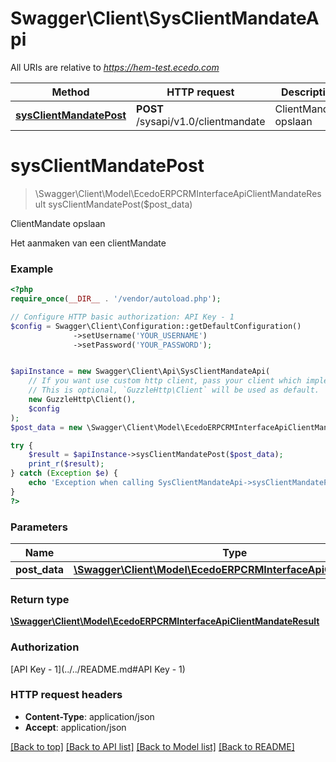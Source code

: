 # Swagger\Client\SysClientMandateApi

All URIs are relative to *https://hem-test.ecedo.com*

Method | HTTP request | Description
------------- | ------------- | -------------
[**sysClientMandatePost**](SysClientMandateApi.md#sysClientMandatePost) | **POST** /sysapi/v1.0/clientmandate | ClientMandate opslaan


# **sysClientMandatePost**
> \Swagger\Client\Model\EcedoERPCRMInterfaceApiClientMandateResult sysClientMandatePost($post_data)

ClientMandate opslaan

Het aanmaken van een clientMandate

### Example
```php
<?php
require_once(__DIR__ . '/vendor/autoload.php');

// Configure HTTP basic authorization: API Key - 1
$config = Swagger\Client\Configuration::getDefaultConfiguration()
              ->setUsername('YOUR_USERNAME')
              ->setPassword('YOUR_PASSWORD');


$apiInstance = new Swagger\Client\Api\SysClientMandateApi(
    // If you want use custom http client, pass your client which implements `GuzzleHttp\ClientInterface`.
    // This is optional, `GuzzleHttp\Client` will be used as default.
    new GuzzleHttp\Client(),
    $config
);
$post_data = new \Swagger\Client\Model\EcedoERPCRMInterfaceApiClientMandate(); // \Swagger\Client\Model\EcedoERPCRMInterfaceApiClientMandate | 

try {
    $result = $apiInstance->sysClientMandatePost($post_data);
    print_r($result);
} catch (Exception $e) {
    echo 'Exception when calling SysClientMandateApi->sysClientMandatePost: ', $e->getMessage(), PHP_EOL;
}
?>
```

### Parameters

Name | Type | Description  | Notes
------------- | ------------- | ------------- | -------------
 **post_data** | [**\Swagger\Client\Model\EcedoERPCRMInterfaceApiClientMandate**](../Model/EcedoERPCRMInterfaceApiClientMandate.md)|  |

### Return type

[**\Swagger\Client\Model\EcedoERPCRMInterfaceApiClientMandateResult**](../Model/EcedoERPCRMInterfaceApiClientMandateResult.md)

### Authorization

[API Key - 1](../../README.md#API Key - 1)

### HTTP request headers

 - **Content-Type**: application/json
 - **Accept**: application/json

[[Back to top]](#) [[Back to API list]](../../README.md#documentation-for-api-endpoints) [[Back to Model list]](../../README.md#documentation-for-models) [[Back to README]](../../README.md)

